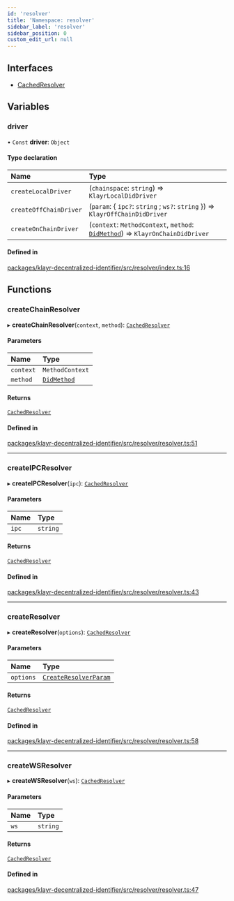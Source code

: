 ```yaml
---
id: 'resolver'
title: 'Namespace: resolver'
sidebar_label: 'resolver'
sidebar_position: 0
custom_edit_url: null
---
```


## Interfaces

- [CachedResolver](../interfaces/resolver.CachedResolver.md)

## Variables

### driver

• `Const` **driver**: `Object`

#### Type declaration

| Name                   | Type                                                                                                         |
| :--------------------- | :----------------------------------------------------------------------------------------------------------- |
| `createLocalDriver`    | (`chainspace`: `string`) => `KlayrLocalDidDriver`                                                            |
| `createOffChainDriver` | (`param`: { `ipc?`: `string` ; `ws?`: `string` }) => `KlayrOffChainDidDriver`                                |
| `createOnChainDriver`  | (`context`: `MethodContext`, `method`: [`DidMethod`](../interfaces/DidMethod.md)) => `KlayrOnChainDidDriver` |

#### Defined in

[packages/klayr-decentralized-identifier/src/resolver/index.ts:16](https://github.com/aldhosutra/klayr-did/blob/8db4b95/packages/klayr-decentralized-identifier/src/resolver/index.ts#L16)

## Functions

### createChainResolver

▸ **createChainResolver**(`context`, `method`): [`CachedResolver`](../interfaces/resolver.CachedResolver.md)

#### Parameters

| Name      | Type                                      |
| :-------- | :---------------------------------------- |
| `context` | `MethodContext`                           |
| `method`  | [`DidMethod`](../interfaces/DidMethod.md) |

#### Returns

[`CachedResolver`](../interfaces/resolver.CachedResolver.md)

#### Defined in

[packages/klayr-decentralized-identifier/src/resolver/resolver.ts:51](https://github.com/aldhosutra/klayr-did/blob/8db4b95/packages/klayr-decentralized-identifier/src/resolver/resolver.ts#L51)

---

### createIPCResolver

▸ **createIPCResolver**(`ipc`): [`CachedResolver`](../interfaces/resolver.CachedResolver.md)

#### Parameters

| Name  | Type     |
| :---- | :------- |
| `ipc` | `string` |

#### Returns

[`CachedResolver`](../interfaces/resolver.CachedResolver.md)

#### Defined in

[packages/klayr-decentralized-identifier/src/resolver/resolver.ts:43](https://github.com/aldhosutra/klayr-did/blob/8db4b95/packages/klayr-decentralized-identifier/src/resolver/resolver.ts#L43)

---

### createResolver

▸ **createResolver**(`options`): [`CachedResolver`](../interfaces/resolver.CachedResolver.md)

#### Parameters

| Name      | Type                                                       |
| :-------- | :--------------------------------------------------------- |
| `options` | [`CreateResolverParam`](../modules.md#createresolverparam) |

#### Returns

[`CachedResolver`](../interfaces/resolver.CachedResolver.md)

#### Defined in

[packages/klayr-decentralized-identifier/src/resolver/resolver.ts:58](https://github.com/aldhosutra/klayr-did/blob/8db4b95/packages/klayr-decentralized-identifier/src/resolver/resolver.ts#L58)

---

### createWSResolver

▸ **createWSResolver**(`ws`): [`CachedResolver`](../interfaces/resolver.CachedResolver.md)

#### Parameters

| Name | Type     |
| :--- | :------- |
| `ws` | `string` |

#### Returns

[`CachedResolver`](../interfaces/resolver.CachedResolver.md)

#### Defined in

[packages/klayr-decentralized-identifier/src/resolver/resolver.ts:47](https://github.com/aldhosutra/klayr-did/blob/8db4b95/packages/klayr-decentralized-identifier/src/resolver/resolver.ts#L47)
